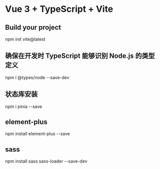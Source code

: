 # Vue 3 + TypeScript + Vite

## Build your project

npm init vite@latest

## 确保在开发时 TypeScript 能够识别 Node.js 的类型定义

npm i @types/node --save-dev


## 状态库安装

npm i pinia --save

## element-plus

npm install element-plus --save

## sass
npm install sass sass-loader --save-dev


